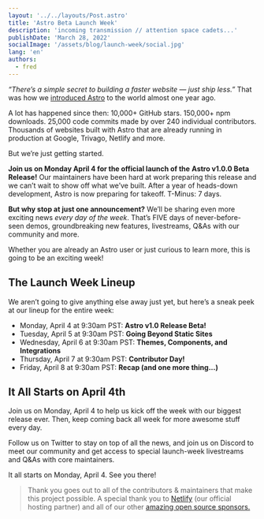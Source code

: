```yaml
---
layout: '../../layouts/Post.astro'
title: 'Astro Beta Launch Week'
description: 'incoming transmission // attention space cadets...'
publishDate: 'March 28, 2022'
socialImage: '/assets/blog/launch-week/social.jpg'
lang: 'en'
authors:
  - fred
---
```


*“There’s a simple secret to building a faster website — just ship less.”* That was how we [introduced Astro](https://astro.build/blog/introducing-astro/) to the world almost one year ago. 

A lot has happened since then: 10,000+ GitHub stars. 150,000+ npm downloads. 25,000 code commits made by over 240 individual contributors. Thousands of websites built with Astro that are already running in production at Google, Trivago, Netlify and more.

But we’re just getting started. 

**Join us on Monday April 4 for the official launch of the** **Astro v1.0.0 Beta Release!** 
Our maintainers have been hard at work preparing this release and we can’t wait to show off what we’ve built. After a year of heads-down development, Astro is now preparing for takeoff. T-Minus: 7 days.

**But why stop at just one announcement?** We’ll be sharing even more exciting news *every day of the week*. That’s FIVE days of never-before-seen demos, groundbreaking new features, livestreams, Q&As with our community and more.

Whether you are already an Astro user or just curious to learn more, this is going to be an exciting week!

## The Launch Week Lineup

We aren’t going to give anything else away just yet, but here’s a sneak peek at our lineup for the entire week:

- Monday, April 4 at 9:30am PST: **Astro v1.0 Release Beta!**
- Tuesday, April 5 at 9:30am PST: **Going Beyond Static Sites**
- Wednesday, April 6 at 9:30am PST: **Themes, Components, and Integrations**
- Thursday, April 7 at 9:30am PST: **Contributor Day!**
- Friday, April 8 at 9:30am PST: **Recap (and one more thing...)**

## It All Starts on April 4th

Join us on Monday, April 4 to help us kick off the week with our biggest release ever. Then, keep coming back all week for more awesome stuff every day.

Follow us on Twitter to stay on top of all the news, and join us on Discord to meet our community and get access to special launch-week livestreams and Q&As with core maintainers. 

It all starts on Monday, April 4. See you there!

> Thank you goes out to all of the contributors & maintainers that make this project possible. A special thank you to [Netlify](https://www.netlify.com/) (our official hosting partner) and all of our other [amazing open source sponsors.](https://opencollective.com/astrodotbuild)